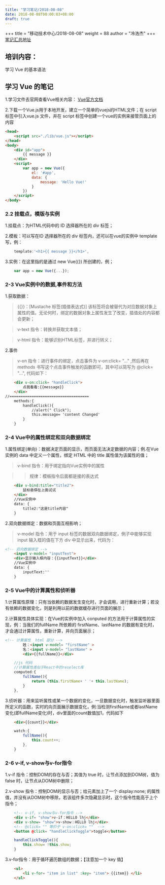 ```yaml
---
title: "学习笔记/2018-08-08"
date: 2018-08-08T00:00:03+08:00
draft: true
---
```


+++
title = "移动技术中心/2018-08-08"
weight = 88
author = "冷浩杰"
+++
[笔记汇总地址](https://geek-lhj.github.io/post/index3/)

## 培训内容：

学习 Vue 的基本语法

## 学习 Vue 的笔记

1.学习文件去官网查看Vue相关内容：
[Vue官方文档](https://cn.vuejs.org/v2/guide/index.html)

2.下载一个Vue.js用于本地开发，建立一个简单的vuejs的HTML文件；在 script 标签中引入vue.js 文件，并在 script 标签中创建一个vue的实例来接管页面上的内容

```html
<head>
    <script src="./lib/vue.js"></script>
</head>
<body>
    <div id="app">
        {{ message }}
    </div>
    <script>
        var app = new Vue({
            el: '#app',
            data: {
                message: 'Hello Vue!'
            }
        })
    </script>
</body>
```

### 2.2 挂载点，模版与实例

1.挂载点：为HTML代码中的 ID 选择器所在的 div 标签；

2.模板：可以写在ID 选择器所在的 div 标签内，还可以在vue的实例中 template 写，例：

```javascript
    template:'<h1>{{ message }}</h1>',
```

3.实例：在这里指的是通过 new Vue({}) 所创建的，例；

```javascript
    var app = new Vue({...});
```

### 2-3 Vue实例中的数据,事件和方法
1.获取数据：

> {{}}：[Mustache 标签(插值表达式)] 该标签将会被替代为对应数据对象上属性的值。无论何时，绑定的数据对象上属性发生了改变，插值处的内容都会更新；

> v-text 指令：转换并获取文本值；

> v-html 指令：能够识别HTML标签，并进行转义；

2.事件

> v-on 指令：进行事件的绑定，点击事件为 v-on:click= "..." ,然后再在 methods 书写这个点击事件触发的函数即可，其中可以简写为 @click= "...", 代码如下：

```html
    <div v-on:click= "handleClick">
        点我看看:{{message}}
    </div>
//====================================
    methods:{
        handleClick(){
            //alert(" Click");
            this.message= 'content Changed'
        }
    }
```

### 2-4 Vue中的属性绑定和双向数据绑定
1.属性绑定(单向)：数据决定页面的显示，而页面无法决定数据的内容；例.在Vue实例的 data 中定义一个属性，绑定 HTML 中的 title 属性值为该属性的值；

> v-bind 指令：用于绑定指向Vue实例中的属性

>> 规律：模板指令后面都是接的表达式
```html
    <div v-bind:title="title2">
        鼠标悬停在上面试试
    </div>
    //Vue实例中
    data: {
        title2:"这是title内容"
    }
```
2.双向数据绑定：数据和页面互相影响；

> v-model 指令：用于 input 标签的数据双向数据绑定，例子中能够实现 input 输入框的值在下方 div 中显示出来，代码为：

```html
<!-- 双向数据绑定 -->
    <input v-model= "inputText">
    <div>显示输入框内容：{{inputText}}</div>
    //Vue实例中
    data: {
        inputText:''
    }
```

### 2-5 Vue中的计算属性和侦听器

1.计算属性原理：只有当依赖的数据发生变化时，才会调用，进行重新计算；若没有依赖的数据变化，则是利用以前的数据缓存进行页面的展示；

2.计算属性具体实现：在Vue的实例中加入 conputed 的方法用于计算属性的实现，例：当我们的fullName 所依赖的 firstName、lastName 的数据有变化时，才会通过计算属性，重新计算，并向页面展示；
```html
<!-- 计算属性  html 部分 -->
        姓：<input v-model= "firstName" >
        名：<input v-model= "lastName" >
        <div>{{fullName}}</div>
```
```javascript
    //js 代码
    //计算属性类似于React中的reselect库
    computed:{
        fullName(){
            return (this.firstName+ ' '+ this.lastName);
        }
    },
```

3.侦听器：用来监听属性或某一个数据的变化，一旦数据变化时，触发监听器里面所定义的函数，实时的向页面展示数据变化，例:当检测firstName或者lastName变化(即fullName变化)时，div里面的count数值加1，代码如下

```html
    <div>{{count}}</div>
```
```javascript
    watch:{
        fullName(){
            this.count++;
        },
    }
```

### 2-6 v-if, v-show与v-for指令

1.v-if 指令：控制DOM的存在与否；其值为 true 时，让节点添加到DOM树，值为 false 时，让节点从DOM树中删除；

2.v-show 指令：控制DOM的显示与否；给元素加上了一个 display:none; 的属性值，并没有从DOM树中移除，若该组件多次隐藏显示时，这个指令性能高于上个指令；

```html
    <!-- v-if, v-show与v-for指令 -->
    <div v-if= "show">v-if：HELLO lhj</div>
    <div v-show= "show">v-show：HELLO lhj</div>
    <!-- @click= "" 等价于 v-on:click= ""  -->
    <button @click= "handleClickToggle">toggle</button>
```

```javascript
    handleClickToggle(){
        this.show= !this.show;
    }
```

3.v-for指令：用于循环遍历数组的数据；【注意加一个 key 值】

```html
    <ul>
        <li v-for= "item in list" :key= "item"> {{item}} </li>
    </ul>
```